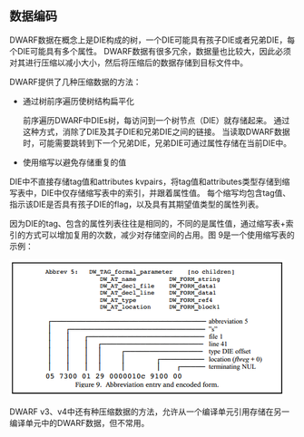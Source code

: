## 数据编码

DWARF数据在概念上是DIE构成的树，一个DIE可能具有孩子DIE或者兄弟DIE，每个DIE可能具有多个属性。 DWARF数据有很多冗余，数据量也比较大，因此必须对其进行压缩以减小大小，然后将压缩后的数据存储到目标文件中。

DWARF提供了几种压缩数据的方法：

- 通过树前序遍历使树结构扁平化  

  前序遍历DWARF中DIEs树，每访问到一个树节点（DIE）就存储起来。 通过这种方式，消除了DIE及其子DIE和兄弟DIE之间的链接。 当读取DWARF数据时，可能需要跳转到下一个兄弟DIE，兄弟DIE可通过属性存储在当前DIE中。

- 使用缩写以避免存储重复的值  

DIE中不直接存储tag值和attributes kvpairs，将tag值和attributes类型存储到缩写表中，DIE中仅存储缩写表中的索引，并跟着属性值。 每个缩写均包含tag值、指示该DIE是否具有孩子DIE的flag，以及具有其期望值类型的属性列表。

因为DIE的tag、包含的属性列表往往是相同的，不同的是属性值，通过缩写表+索引的方式可以增加复用的次数，减少对存储空间的占用。图 9是一个使用缩写表的示例：

![img](assets/clip_image011.png)

DWARF v3、v4中还有种压缩数据的方法，允许从一个编译单元引用存储在另一编译单元中的DWARF数据，但不常用。